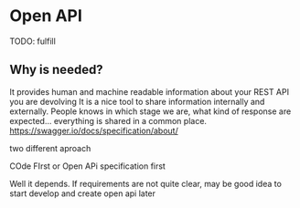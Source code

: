 # Open API

TODO: fulfill
## Why is needed?

It provides human and machine readable information about your REST API you are devolving
It is a nice tool to share information internally and externally. People knows in which stage we are, what kind of response are expected... everything is shared in a common place.
https://swagger.io/docs/specification/about/

two different aproach

COde FIrst or Open APi specification first

Well it depends. If requirements are not quite clear, may be good idea to start develop and create open api later

